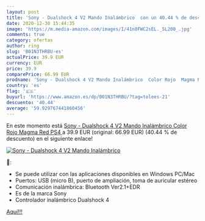 ```yaml
---
layout: post
title: 'Sony - Dualshock 4 V2 Mando Inalámbrico  con un 40.44 % de descuento'
date: 2020-12-30 15:44:35
image: 'https://m.media-amazon.com/images/I/41n8FWC2sEL._SL200_.jpg'
comments: true
category: ofertas
author: ring
slug: 'B01N3THRBU-es'
actualPrice: 39.9 EUR
currency: EUR
price: 39.9
comparePrice: 66.99 EUR
prodname: 'Sony - Dualshock 4 V2 Mando Inalámbrico  Color Rojo  Magma Red   PS4 '
country: 'es'
flag: '🇪🇸'
buyurl: 'https://www.amazon.es/dp/B01N3THRBU/?tag=tolees-21'
descuento: '40.44'
average: '59.929767441860456'
---
```


En este momento está [Sony - Dualshock 4 V2 Mando Inalámbrico  Color Rojo  Magma Red   PS4 ](https://www.amazon.es/dp/B01N3THRBU/?tag=tolees-21) a 39.9 EUR (original: 66.99 EUR) (40.44 %  de descuento) en el siguiente enlace!

[![Sony - Dualshock 4 V2 Mando Inalámbrico ](https://m.media-amazon.com/images/I/41n8FWC2sEL._SL200_.jpg)](https://www.amazon.es/dp/B01N3THRBU/?tag=tolees-21)

🔎:

- Se puede utilizar con las aplicaciones disponibles en Windows PC/Mac
- Puertos: USB (micro B), puerto de ampliación, toma de auricular estéreo
- Comunicación inalámbrica: Bluetooth Ver2.1+EDR
- Es de la marca Sony
- Controlador inalámbrico Dualshock 4

[Aquí!!!](https://www.amazon.es/dp/B01N3THRBU/?tag=tolees-21)
